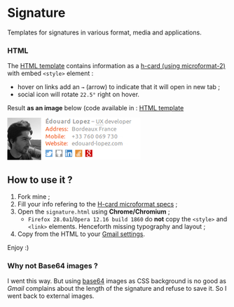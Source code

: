 Signature
======

Templates for signatures in various format, media and applications.

### HTML

The [HTML template](./templates/signature.html) contains information as a [h-card (using microformat-2)](http://microformats.org/wiki/h-card) with embed `<style>` element :

* hover on links add an `→` (arrow) to indicate that it will open in new tab ;
* social icon will rotate `22.5°` right on hover.

Result **as an image** below (code available in : [HTML template](./templates/signature.html)

![HTML signatures](./screenshots/html-rich.png)

## How to use it ?

1. Fork mine ;
2. Fill your info refering to the [H-card microformat specs](http://microformats.org/wiki/h-card) ;
3. Open the `signature.html` using **Chrome/Chromium** ;
    * `Firefox 28.0a1`/`Opera 12.16 build 1860` do **not** copy the `<style>` and `<link>` elements. Henceforth missing typography and layout ;
4. Copy from the HTML to your [Gmail settings](https://support.google.com/mail/answer/8395?hl=en&ctx=mail).

Enjoy :)

### Why not Base64 images ?

I went this way. But using [base64](https://en.wikipedia.org/wiki/base64) images as CSS background is no good as _Gmail_ complains about the length of the signature and refuse to save it. So I went back to external images.
